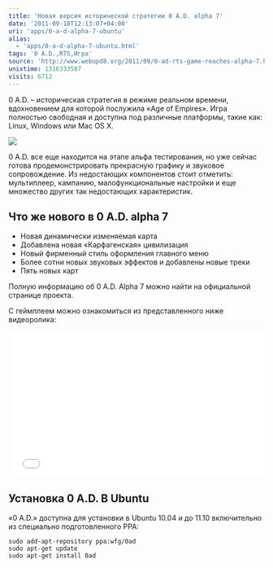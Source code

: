 ```yaml
---
title: 'Новая версия исторической стратегии 0 A.D. alpha 7'
date: '2011-09-18T12:13:07+04:00'
uri: 'apps/0-a-d-alpha-7-ubuntu'
alias: 
  - 'apps/0-a-d-alpha-7-ubuntu.html'
tags: '0 A.D.,RTS,Игра'
source: 'http://www.webupd8.org/2011/09/0-ad-rts-game-reaches-alpha-7.html'
unixtime: 1316333587
visits: 6712
---
```

0 A.D. – историческая стратегия в режиме реальном времени, вдохновением для которой послужила «Age of Empires». Игра полностью свободная и доступна под различные платформы, такие как: Linux, Windows или Mac OS X.

[![](img/2011/09/18/12-00/carthaginian-building-set-6157719257-o.jpg)](img/2011/09/18/12-00/carthaginian-building-set-6157719257-o.jpg)

0 A.D. все еще находится на этапе альфа тестирования, но уже сейчас готова продемонстрировать прекрасную графику и звуковое сопровождение. Из недостающих компонентов стоит отметить: мультиплеер, кампанию, малофункциональные настройки и еще множество других так недостающих характеристик.

## Что же нового в 0 A.D. alpha 7

*   Новая динамически изменяемая карта
*   Добавлена новая «Карфагенская» цивилизация
*   Новый фирменный стиль оформления главного меню
*   Более сотни новых звуковых эффектов и добавлены новые треки
*   Пять новых карт

Полную информацию об 0 A.D. Alpha 7 можно найти на официальной странице проекта.

С геймплеем можно ознакомиться из представленного ниже видеоролика:

 <iframe width="500" height="284" src="//www.youtube.com/embed/DxB67Vp8_mI" frameborder="0" allowfullscreen=""></iframe>

## Установка 0 A.D. В Ubuntu

«0 A.D.» доступна для установки в Ubuntu 10.04 и до 11.10 включительно из специально подготовленного PPA:

```
sudo add-apt-repository ppa:wfg/0ad
sudo apt-get update 
sudo apt-get install 0ad
```
